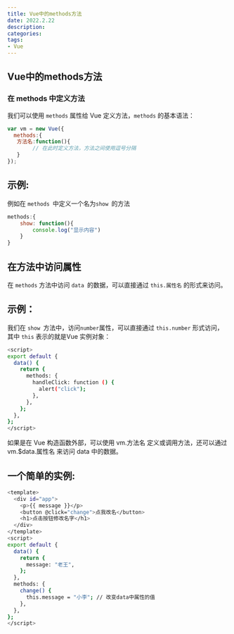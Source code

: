 ```yaml
---
title: Vue中的methods方法
date: 2022.2.22
description: 
categories: 
tags:
- Vue
---
```

<script src="prism.js"></script>
<link href="themes/prism.css" rel="stylesheet" />

## Vue中的methods方法

### 在 methods 中定义方法

我们可以使用 `methods` 属性给 Vue 定义方法，`methods` 的基本语法：

```js
var vm = new Vue({
  methods:{      
   方法名:function(){
        // 在此时定义方法，方法之间使用逗号分隔
   }
});
```

## 示例:

例如在 `methods `中定义一个名为`show `的方法

```js
methods:{
    show: function(){
        console.log("显示内容")
    }
}
```

## 在方法中访问属性 ##

在 `methods` 方法中访问 `data `的数据，可以直接通过 `this.属性名` 的形式来访问。

## 示例： ##

我们在 `show `方法中，访问` number `属性，可以直接通过 `this.number` 形式访问，其中 `this` 表示的就是Vue 实例对象：

```bash
<script>
export default {
  data() {
    return {
      methods: {
        handleClick: function () {
          alert("click");
        },
      },
    };
  },
};
</script>
```

如果是在 Vue 构造函数外部，可以使用 vm.方法名 定义或调用方法，还可以通过 vm.$data.属性名 来访问 data 中的数据。

## 一个简单的实例: ##

```bash
<template>
  <div id="app">
    <p>{{ message }}</p>
    <button @click="change">点我改名</button>
    <h1>点击按钮修改名字</h1>
  </div>
</template>
<script>
export default {
  data() {
    return {
      message: "老王",
    };
  },
  methods: {
    change() {
      this.message = "小李"; // 改变data中属性的值
    },
  },
};
</script>
```
